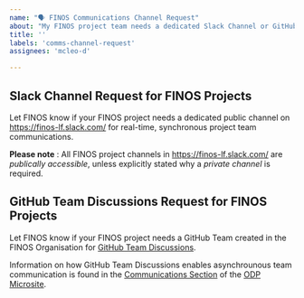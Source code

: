 ```yaml
---
name: "🗣 FINOS Communications Channel Request"
about: "My FINOS project team needs a dedicated Slack Channel or GitHub Team Discussions"
title: ''
labels: 'comms-channel-request'
assignees: 'mcleo-d'

---
```


## Slack Channel Request for FINOS Projects

Let FINOS know if your FINOS project needs a dedicated public channel on https://finos-lf.slack.com/ for real-time, synchronous project team communications.

**Please note** : All FINOS project channels in https://finos-lf.slack.com/ are _publically accessible_, unless explicitly stated why a _private channel_ is required.

## GitHub Team Discussions Request for FINOS Projects

Let FINOS know if your FINOS project needs a GitHub Team created in the FINOS Organisation for [GitHub Team Discussions](https://docs.github.com/en/github/building-a-strong-community/about-team-discussions). 

Information on how GitHub Team Discussions enables asynchrounous team communication is found in the [Communications Section](https://odp.finos.org/docs/project-collaboration#conversations) of the [ODP Microsite](https://odp.finos.org/).